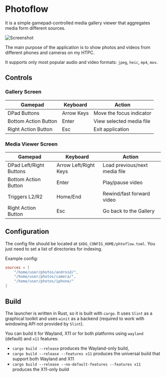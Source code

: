 # Photoflow

It is a simple gamepad-controlled media gallery viewer
that aggregates media form different sources.

![Screenshot](screenshot.png)

The main purpose of the application is to show photos and videos
from different phones and cameras on my HTPC.

It supports only most popular audio and video formats: `jpeg`, `heic`, `mp4`, `mov`.

## Controls

### Gallery Screen

| Gamepad              | Keyboard   | Action                   |
|----------------------|------------|--------------------------|
| DPad Buttons         | Arrow Keys | Move the focus indicator |
| Bottom Action Button | Enter      | View selected media file |
| Right Action Button  | Esc        | Exit application         |

### Media Viewer Screen

| Gamepad                 | Keyboard              | Action                        |
|-------------------------|-----------------------|-------------------------------|
| DPad Left/Right Buttons | Arrow Left/Right Keys | Load previous/next media file |
| Bottom Action Button    | Enter                 | Play/pause video              |
| Triggers L2/R2          | Home/End              | Rewind/fast forward video     |
| Right Action Button     | Esc                   | Go back to the Gallery        |

## Configuration

The config file should be located at `$XDG_CONFIG_HOME/phtoflow.toml`.
You just need to set a list of directories for indexing.

Example config:

```toml
sources = [
    "/home/user/photos/android/",
    "/home/user/photos/camera/",
    "/home/user/photos/iphone/"
]
```

## Build

The launcher is written in Rust, so it is built with `cargo`. It uses `Slint` as a graphical toolkit
and uses `winit` as a backend
(required to work with windowing API not provided by `Slint`).

You can build it for Wayland, X11 or for both platforms using `wayland` (default) and `x11`
features:

- `cargo build --release` produces the Wayland-only build,
- `cargo build --release --features x11` produces the universal build that support both Wayland and
  X11
- `cargo build --release --no-default-features --features x11` produces the X11-only build